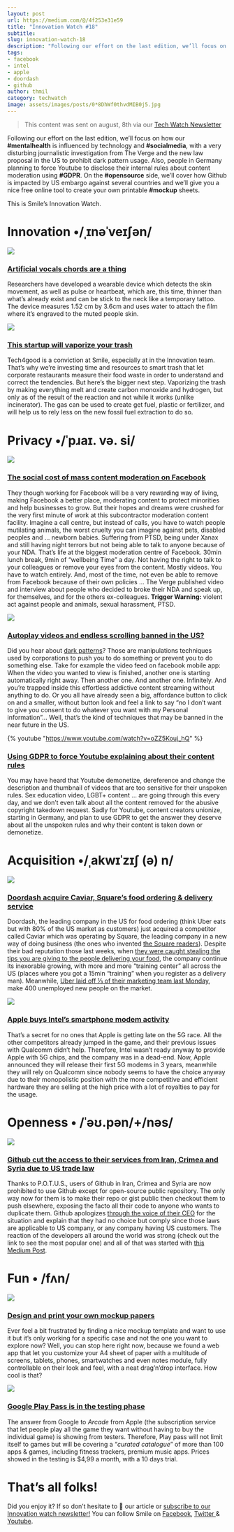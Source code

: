```yaml
---
layout: post
url: https://medium.com/@/4f253e31e59
title: "Innovation Watch #18"
subtitle: 
slug: innovation-watch-18
description: "Following our effort on the last edition, we’ll focus on how our #mentalhealth is influenced by technology and #socialmedia, with a very disturbing journalistic investigation from The Verge and the ne"
tags: 
- facebook
- intel
- apple
- doordash
- github
author: thmil
category: techwatch
image: assets/images/posts/0*8DhWf0thvdMIB0j5.jpg
---
```


> This content was sent on august, 8th via our [Tech Watch Newsletter](https://mailchi.mp/c414f1508567/techwatch)

Following our effort on the last edition, we’ll focus on how our **#mentalhealth** is influenced by technology and **#socialmedia**, with a very disturbing journalistic investigation from The Verge and the new law proposal in the US to prohibit dark pattern usage. Also, people in Germany planning to force Youtube to disclose their internal rules about content moderation using **#GDPR**. On the **#opensource** side, we’ll cover how Github is impacted by US embargo against several countries and we’ll give you a nice free online tool to create your own printable **#mockup** sheets.

This is Smile’s Innovation Watch.

# Innovation •/ˌɪnəˈveɪʃən/

![](/assets/images/posts/0*SvIasOnA5Bn_FH9L.jpg)

### [Artificial vocals chords are a thing](https://www.acs.org/content/acs/en/pressroom/presspacs/2019/acs-presspac-july-24-2019/artificial-throat-could-someday-help-mute-people-speak.html)

Researchers have developed a wearable device which detects the skin movement, as well as pulse or heartbeat, which are, this time, thinner than what’s already exist and can be stick to the neck like a temporary tattoo. The device measures 1.52 cm by 3.6cm and uses water to attach the film where it’s engraved to the muted people skin.

![](/assets/images/posts/0*gi-PXxR98IE_KghS.png)

### [This startup will vaporize your trash](https://www.fastcompany.com/90382101/this-startup-just-raised-33-million-to-vaporize-trash)

Tech4good is a conviction at Smile, especially at in the Innovation team. That’s why we’re investing time and resources to smart trash that let corporate restaurants measure their food waste in order to understand and correct the tendencies. But here’s the bigger next step. Vaporizing the trash by making everything melt and create carbon monoxide and hydrogen, but only as of the result of the reaction and not while it works (unlike incinerator). The gas can be used to create get fuel, plastic or fertilizer, and will help us to rely less on the new fossil fuel extraction to do so.

# Privacy •/ˈpɹaɪ. və. si/

![](/assets/images/posts/0*8DhWf0thvdMIB0j5.jpg)

### [The social cost of mass content moderation on Facebook](https://www.theverge.com/2019/6/19/18681845/facebook-moderator-interviews-video-trauma-ptsd-cognizant-tampa)

They though working for Facebook will be a very rewarding way of living, making Facebook a better place, moderating content to protect minorities and help businesses to grow. But their hopes and dreams were crushed for the very first minute of work at this subcontractor moderation content facility. Imagine a call centre, but instead of calls, you have to watch people mutilating animals, the worst cruelty you can imagine against pets, disabled peoples and … newborn babies. Suffering from PTSD, being under Xanax and still having night terrors but not being able to talk to anyone because of your NDA. That’s life at the biggest moderation centre of Facebook. 30min lunch break, 9min of “wellbeing Time” a day. Not having the right to talk to your colleagues or remove your eyes from the content. Mostly videos. You have to watch entirely. And, most of the time, not even be able to remove from Facebook because of their own policies … The Verge published video and interview about people who decided to broke their NDA and speak up, for themselves, and for the others ex-colleagues. 
**Trigger Warning:** violent act against people and animals, sexual harassment, PTSD.

![](/assets/images/posts/0*tgzbPnP-9Qe5nDKj.png)

### [Autoplay videos and endless scrolling banned in the US?](https://www.theverge.com/2019/7/30/20746878/josh-hawley-dark-patterns-platform-design-autoplay-youtube-videos-scrolling-snapstreaks-illegal)

Did you hear about [dark patterns](https://www.darkpatterns.org/)? Those are manipulations techniques used by corporations to push you to do something or prevent you to do something else. Take for example the video feed on facebook mobile app: When the video you wanted to view is finished, another one is starting automatically right away. Then another one. And another one. Infinitely. And you’re trapped inside this effortless addictive content streaming without anything to do. Or you all have already seen a big, affordance button to click on and a smaller, without button look and feel a link to say “no I don’t want to give you consent to do whatever you want with my Personal information”… Well, that’s the kind of techniques that may be banned in the near future in the US.

{% youtube "https://www.youtube.com/watch?v=oZZ5Kouj_hQ" %}

### [Using GDPR to force Youtube explaining about their content rules](https://www.vice.com/en_us/article/j5wy8d/the-youtubers-union-is-not-messing-around)

You may have heard that Youtube demonetize, dereference and change the description and thumbnail of videos that are too sensitive for their unspoken rules. Sex education video, LGBT+ content … are going through this every day, and we don’t even talk about all the content removed for the abusive copyright takedown request. Sadly for Youtube, content creators unionize, starting in Germany, and plan to use GDPR to get the answer they deserve about all the unspoken rules and why their content is taken down or demonetize.

# Acquisition •/ˌakwɪˈzɪʃ (ə) n/

![](/assets/images/posts/0*_gCiADomDhaieKJ8.png)

### [Doordash acquire Caviar, Square’s food ordering & delivery service](https://www.prnewswire.com/news-releases/doordash-signs-definitive-agreement-to-acquire-caviar-squares-food-ordering-platform-300895200.html)

Doordash, the leading company in the US for food ordering (think Uber eats but with 80% of the US market as customers) just acquired a competitor called Caviar which was operating by Square, the leading company in a new way of doing business (the ones who invented [the Square readers](https://squareup.com/us/en/payments/in-person-payments)). Despite their bad reputation those last weeks, when [they were caught stealing the tips you are giving to the people delivering your food](https://gizmodo.com/doordash-says-it-s-very-sorry-you-noticed-its-tip-skimm-1836652047), the company continue its inexorable growing, with more and more “training center” all across the US (places where you got a 15min “training” when you register as a delivery man). Meanwhile, [Uber laid off ⅓ of their marketing team last Monday](https://www.nytimes.com/2019/07/29/technology/uber-job-cuts.html), make 400 unemployed new people on the market.

![](/assets/images/posts/0*oVvli6x-WfJnMjN3.png)

### [Apple buys Intel’s smartphone modem activity](https://www.theverge.com/2019/7/25/8909671/apple-intel-5g-smartphone-modems-acquisition)

That’s a secret for no ones that Apple is getting late on the 5G race. All the other competitors already jumped in the game, and their previous issues with Qualcomm didn’t help. Therefore, Intel wasn’t ready anyway to provide Apple with 5G chips, and the company was in a dead-end. Now, Apple announced they will release their first 5G modems in 3 years, meanwhile they will rely on Qualcomm since nobody seems to have the choice anyway due to their monopolistic position with the more competitive and efficient hardware they are selling at the high price with a lot of royalties to pay for the usage.

# Openness • /ˈəʊ.pən/+/nəs/

![](/assets/images/posts/0*AyP79skm_tEOb80c.png)

### [Github cut the access to their services from Iran, Crimea and Syria due to US trade law](https://github.com/1995parham/github-do-not-ban-us)

Thanks to P.O.T.U.S., users of Github in Iran, Crimea and Syria are now prohibited to use Github except for open-source public repository. The only way now for them is to make their repo or gist public then checkout them to push elsewhere, exposing the facto all their code to anyone who wants to duplicate them. Github apologizes [through the voice of their CEO](https://twitter.com/natfriedman/status/1155311121038864384) for the situation and explain that they had no choice but comply since those laws are applicable to US company, or any company having US customers. The reaction of the developers all around the world was strong (check out the link to see the most popular one) and all of that was started with [this Medium Post](https://medium.com/@hamed/github-blocked-my-account-and-they-think-im-developing-nuclear-weapons-e7e1fe62cb74).

# Fun • /fʌn/

![](/assets/images/posts/0*NY_KqrB0hITPVKEa.png)

### [Design and print your own mockup papers](https://alexadam.github.io/demos/printable-mockups/index.html)

Ever feel a bit frustrated by finding a nice mockup template and want to use it but it’s only working for a specific case and not the one you want to explore now? Well, you can stop here right now, because we found a web app that let you customize your A4 sheet of paper with a multitude of screens, tablets, phones, smartwatches and even notes module, fully controllable on their look and feel, with a neat drag’n’drop interface. How cool is that?

![](/assets/images/posts/0*dGNnm0wjCFly0PW_.jpg)

### [Google Play Pass is in the testing phase](https://www.nytimes.com/2019/07/29/technology/uber-job-cuts.html)

The answer from Google to *Arcade* from Apple (the subscription service that let people play all the game they want without having to buy the individual game) is showing from testers. Therefore, Play pass will not limit itself to games but will be covering a “*curated catalogue*” of more than 100 apps & games, including fitness trackers, premium music apps. Prices showed in the testing is $4,99 a month, with a 10 days trial.

# That’s all folks!

Did you enjoy it? If so don’t hesitate to 👏 our article or [subscribe to our Innovation watch newsletter!](https://mailchi.mp/c414f1508567/techwatch) You can follow Smile on [Facebook](https://www.facebook.com/smileopensource), [Twitter ](https://www.twitter.com/GroupeSmile)& [Youtube](http://www.youtube.com/user/SmileOpenSource).


